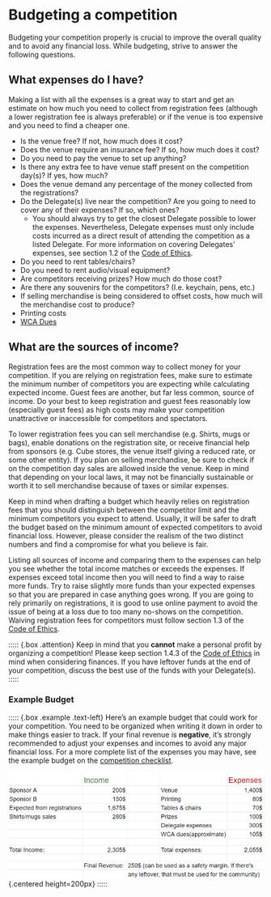 # Budgeting a competition


Budgeting your competition properly is crucial to improve the overall quality and to avoid any financial loss. While budgeting, strive to answer the following questions.


## What expenses do I have?

Making a list with all the expenses is a great way to start and get an estimate on how much you need to collect from registration fees (although a lower registration fee is always preferable) or if the venue is too expensive and you need to find a cheaper one.

- Is the venue free? If not, how much does it cost?
- Does the venue require an insurance fee? If so, how much does it cost?
- Do you need to pay the venue to set up anything?
- Is there any extra fee to have venue staff present on the competition day(s)? If yes, how much?
- Does the venue demand any percentage of the money collected from the registrations?
- Do the Delegate(s) live near the competition? Are you going to need to cover any of their expenses? If so, which ones?
  - You should always try to get the closest Delegate possible to lower the expenses. Nevertheless, Delegate expenses must only include costs incurred as a direct result of attending the competition as a listed Delegate. For more information on covering Delegates’ expenses, see section 1.2 of the [Code of Ethics](https://www.worldcubeassociation.org/documents/Code%20of%20Ethics.pdf).
- Do you need to rent tables/chairs?
- Do you need to rent audio/visual equipment?
- Are competitors receiving prizes? How much do those cost?
- Are there any souvenirs for the competitors? (I.e. keychain, pens, etc.)
- If selling merchandise is being considered to offset costs, how much will the merchandise cost to produce?
- Printing costs
- [WCA Dues](https://www.worldcubeassociation.org/documents/policies/external/Dues%20System.pdf)


## What are the sources of income?

Registration fees are the most common way to collect money for your competition. If you are relying on registration fees, make sure to estimate the minimum number of competitors you are expecting while calculating expected income. Guest fees are another, but far less common, source of income. Do your best to keep registration and guest fees reasonably low (especially guest fees) as high costs may make your competition unattractive or inaccessible for competitors and spectators.

To lower registration fees you can sell merchandise (e.g. Shirts, mugs or bags), enable donations on the registration site, or receive financial help from sponsors (e.g. Cube stores, the venue itself giving a reduced rate, or some other entity). If you plan on selling merchandise, be sure to check if on the competition day sales are allowed inside the venue. Keep in mind that depending on your local laws, it may not be financially sustainable or worth it to sell merchandise because of taxes or similar expenses.


Keep in mind when drafting a budget which heavily relies on registration fees that you should distinguish between the competitor limit and the minimum competitors you expect to attend. Usually, it will be safer to draft the budget based on the minimum amount of expected competitors to avoid financial loss. However, please consider the realism of the two distinct numbers and find a compromise for what you believe is fair.

Listing all sources of income and comparing them to the expenses can help you see whether the total income matches or exceeds the expenses. If expenses exceed total income then you will need to find a way to raise more funds. Try to raise slightly more funds than your expected expenses so that you are prepared in case anything goes wrong. If you are going to rely primarily on registrations, it is good to use online payment to avoid the issue of being at a loss due to too many no-shows on the competition. Waiving registration fees for competitors must follow section 1.3 of the [Code of Ethics](https://www.worldcubeassociation.org/documents/Code%20of%20Ethics.pdf).

::::: {.box .attention}
Keep in mind that you **cannot** make a personal profit by organizing a competition! Please keep section 1.4.3 of the [Code of Ethics](https://www.worldcubeassociation.org/documents/Code%20of%20Ethics.pdf) in mind when considering finances. If you have leftover funds at the end of your competition, discuss the best use of the funds with your Delegate(s).
:::::


### Example Budget

::::: {.box .example .text-left}
Here’s an example budget that could work for your competition. You need to be organized when writing it down in order to make things easier to track. If your final revenue is **negative**, it’s strongly recommended to adjust your expenses and incomes to avoid any major financial loss. For a more complete list of the expenses you may have, see the example budget on the [competition checklist](https://TODO.Link-only-available-once-done).

![](images/budget.png){.centered height=200px}
:::::
